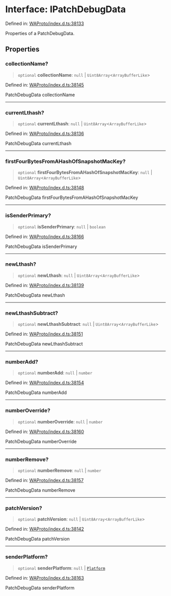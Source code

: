# Interface: IPatchDebugData

Defined in: [WAProto/index.d.ts:38133](https://github.com/Fokusdotid/bail/blob/dad8cbc7bd41e0c17126095b0fc017b92c3d85cf/WAProto/index.d.ts#L38133)

Properties of a PatchDebugData.

## Properties

### collectionName?

> `optional` **collectionName**: `null` \| `Uint8Array`\<`ArrayBufferLike`\>

Defined in: [WAProto/index.d.ts:38145](https://github.com/Fokusdotid/bail/blob/dad8cbc7bd41e0c17126095b0fc017b92c3d85cf/WAProto/index.d.ts#L38145)

PatchDebugData collectionName

***

### currentLthash?

> `optional` **currentLthash**: `null` \| `Uint8Array`\<`ArrayBufferLike`\>

Defined in: [WAProto/index.d.ts:38136](https://github.com/Fokusdotid/bail/blob/dad8cbc7bd41e0c17126095b0fc017b92c3d85cf/WAProto/index.d.ts#L38136)

PatchDebugData currentLthash

***

### firstFourBytesFromAHashOfSnapshotMacKey?

> `optional` **firstFourBytesFromAHashOfSnapshotMacKey**: `null` \| `Uint8Array`\<`ArrayBufferLike`\>

Defined in: [WAProto/index.d.ts:38148](https://github.com/Fokusdotid/bail/blob/dad8cbc7bd41e0c17126095b0fc017b92c3d85cf/WAProto/index.d.ts#L38148)

PatchDebugData firstFourBytesFromAHashOfSnapshotMacKey

***

### isSenderPrimary?

> `optional` **isSenderPrimary**: `null` \| `boolean`

Defined in: [WAProto/index.d.ts:38166](https://github.com/Fokusdotid/bail/blob/dad8cbc7bd41e0c17126095b0fc017b92c3d85cf/WAProto/index.d.ts#L38166)

PatchDebugData isSenderPrimary

***

### newLthash?

> `optional` **newLthash**: `null` \| `Uint8Array`\<`ArrayBufferLike`\>

Defined in: [WAProto/index.d.ts:38139](https://github.com/Fokusdotid/bail/blob/dad8cbc7bd41e0c17126095b0fc017b92c3d85cf/WAProto/index.d.ts#L38139)

PatchDebugData newLthash

***

### newLthashSubtract?

> `optional` **newLthashSubtract**: `null` \| `Uint8Array`\<`ArrayBufferLike`\>

Defined in: [WAProto/index.d.ts:38151](https://github.com/Fokusdotid/bail/blob/dad8cbc7bd41e0c17126095b0fc017b92c3d85cf/WAProto/index.d.ts#L38151)

PatchDebugData newLthashSubtract

***

### numberAdd?

> `optional` **numberAdd**: `null` \| `number`

Defined in: [WAProto/index.d.ts:38154](https://github.com/Fokusdotid/bail/blob/dad8cbc7bd41e0c17126095b0fc017b92c3d85cf/WAProto/index.d.ts#L38154)

PatchDebugData numberAdd

***

### numberOverride?

> `optional` **numberOverride**: `null` \| `number`

Defined in: [WAProto/index.d.ts:38160](https://github.com/Fokusdotid/bail/blob/dad8cbc7bd41e0c17126095b0fc017b92c3d85cf/WAProto/index.d.ts#L38160)

PatchDebugData numberOverride

***

### numberRemove?

> `optional` **numberRemove**: `null` \| `number`

Defined in: [WAProto/index.d.ts:38157](https://github.com/Fokusdotid/bail/blob/dad8cbc7bd41e0c17126095b0fc017b92c3d85cf/WAProto/index.d.ts#L38157)

PatchDebugData numberRemove

***

### patchVersion?

> `optional` **patchVersion**: `null` \| `Uint8Array`\<`ArrayBufferLike`\>

Defined in: [WAProto/index.d.ts:38142](https://github.com/Fokusdotid/bail/blob/dad8cbc7bd41e0c17126095b0fc017b92c3d85cf/WAProto/index.d.ts#L38142)

PatchDebugData patchVersion

***

### senderPlatform?

> `optional` **senderPlatform**: `null` \| [`Platform`](../namespaces/PatchDebugData/enumerations/Platform.md)

Defined in: [WAProto/index.d.ts:38163](https://github.com/Fokusdotid/bail/blob/dad8cbc7bd41e0c17126095b0fc017b92c3d85cf/WAProto/index.d.ts#L38163)

PatchDebugData senderPlatform
